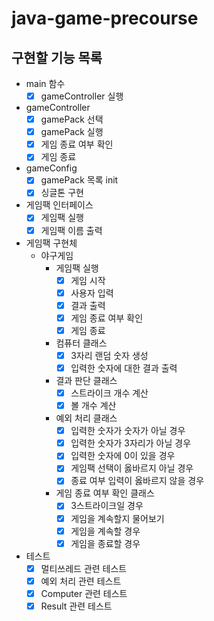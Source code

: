# java-game-precourse

## 구현할 기능 목록

- main 함수
    - [x] gameController 실행
- gameController
    - [x] gamePack 선택
    - [x] gamePack 실행
    - [x] 게임 종료 여부 확인
    - [x] 게임 종료
- gameConfig
    - [x] gamePack 목록 init
    - [x] 싱글톤 구현
- 게임팩 인터페이스
    - [x] 게임팩 실행
    - [x] 게임팩 이름 출력
- 게임팩 구현체
    - 야구게임
        - 게임팩 실행
            - [x] 게임 시작
            - [x] 사용자 입력
            - [x] 결과 출력
            - [x] 게임 종료 여부 확인
            - [x] 게임 종료
        - 컴퓨터 클래스
            - [x] 3자리 랜덤 숫자 생성
            - [x] 입력한 숫자에 대한 결과 출력
        - 결과 판단 클래스
            - [x] 스트라이크 개수 계산
            - [x] 볼 개수 계산
        - 예외 처리 클래스
            - [x] 입력한 숫자가 숫자가 아닐 경우
            - [x] 입력한 숫자가 3자리가 아닐 경우
            - [x] 입력한 숫자에 0이 있을 경우
            - [x] 게임팩 선택이 옳바르지 아닐 경우
            - [x] 종료 여부 입력이 옳바르지 않을 경우
        - 게임 종료 여부 확인 클래스
            - [x] 3스트라이크일 경우
            - [x] 게임을 계속할지 물어보기
            - [x] 게임을 계속할 경우
            - [x] 게임을 종료할 경우
- 테스트
    - [x] 멀티쓰레드 관련 테스트
    - [x] 예외 처리 관련 테스트
    - [x] Computer 관련 테스트
    - [x] Result 관련 테스트

```
